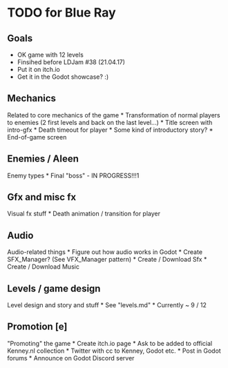 # TODO for Blue Ray

## Goals 
* OK game with 12 levels
* Finsihed before LDJam #38 (21.04.17)
* Put it on itch.io
* Get it in the Godot showcase? :)

## Mechanics
Related to core mechanics of the game
	* Transformation of normal players to enemies (2 first levels and back on the last level...)
	* Title screen with intro-gfx
	* Death timeout for player
	* Some kind of introductory story?
	* End-of-game screen
## Enemies / AIeen

Enemy types
	* Final "boss" - IN PROGRESS!!!1

## Gfx and misc fx
Visual fx stuff
	* Death animation / transition for player

## Audio
Audio-related things
	* Figure out how audio works in Godot
	* Create SFX_Manager? (See VFX_Manager pattern)
	* Create / Download Sfx
	* Create / Download Music

## Levels / game design
Level design and story and stuff
	* See "levels.md"
	* Currently ~ 9 / 12

## Promotion [e]
"Promoting" the game
	* Create itch.io page
		* Ask to be added to official Kenney.nl collection
	* Twitter with cc to Kenney, Godot etc.
	* Post in Godot forums
	* Announce on Godot Discord server